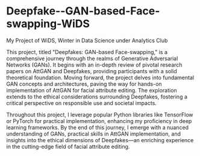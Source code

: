 # Deepfake--GAN-based-Face-swapping-WiDS

My Project of WiDS, Winter in Data Science under Analytics Club

This project, titled "Deepfakes: GAN-based Face-swapping," is a comprehensive journey through the realms of Generative Adversarial Networks (GANs). It begins with an in-depth review of pivotal research papers on AttGAN and Deepfakes, providing participants with a solid theoretical foundation. Moving forward, the project delves into fundamental GAN concepts and architectures, paving the way for hands-on implementation of AttGAN for facial attribute editing. The exploration extends to the ethical considerations surrounding Deepfakes, fostering a critical perspective on responsible use and societal impacts.

Throughout this project, I leverage popular Python libraries like TensorFlow or PyTorch for practical implementation, enhancing my proficiency in deep learning frameworks. By the end of this journey, I emerge with a nuanced understanding of GANs, practical skills in AttGAN implementation, and insights into the ethical dimensions of Deepfakes—an enriching experience in the cutting-edge field of facial attribute editing.
